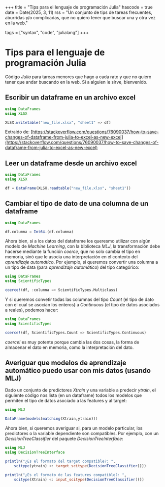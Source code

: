 +++
title = "Tips para el lenguaje de programación Julia"
hascode = true
date = Date(2025, 3, 11)
rss = "Un conjunto de tips de tareas frecuentes, aburridas y/o complicadas, que no quiero tener que buscar una y otra vez en la web."

tags = ["syntax", "code", "julialang"]
+++

# Tips para el lenguaje de programación Julia
Código _Julia_ para tareas menores que hago a cada rato y que no quiero tener que andar buscando en la web. Si a alguien le sirve, bienvenido. 


## Escribir un dataframe en un archivo excel

```julia
using DataFrames
using XLSX

XLSX.writetable("new_file.xlsx", "sheet1" => df)
```

Extraido de: [https://stackoverflow.com/questions/76090037/how-to-save-changes-of-dataframe-from-julia-to-excel-as-new-excel](https://stackoverflow.com/questions/76090037/how-to-save-changes-of-dataframe-from-julia-to-excel-as-new-excel)

## Leer un dataframe desde un archivo excel

```julia
using DataFrames
using XLSX

df = DataFrame(XLSX.readtable("new_file.xlsx", "sheet1"))
```

## Cambiar el tipo de dato de una columna de un dataframe

```julia
using DataFrames

df.columna = Int64.(df.columna)
```

Ahora bien, si a los datos del dataframe los queresmo utilizar con algún modelo de _Machine Learning_, con la biblioteca _MLJ_, la transformación debe hacerse mediante la función _coerce_, que no solo cambia el tipo en memoria, sinó que le asocia una interpretación en el contexto del _aprendizaje automático_. Por ejemplo, si queremos convertir una columna a un tipo de data (para _aprendizaje automático_) del tipo categórico:

```julia
using DataFrames
using ScientificTypes

coerce!(df, :columna => ScientificTypes.Multiclass)
```

Y si queremos convetir todas las columnas del tipo _Count_ (el tipo de dato con el cual se asocian los enteros) a _Continuous_ (el tipo de datos asociados a reales), podemos hacer:

```julia
using DataFrames
using ScientificTypes

coerce!(df, ScientificTypes.Count => ScientificTypes.Continuous)
```

_coerce!_ es muy potente porque cambia las dos cosas, la forma de almacenar el dato en memoria, como la interpretación del dato.

## Averiguar que modelos de aprendizaje automático puedo usar con mis datos (usando MLJ)
Dado un conjunto de predictores _Xtrain_ y una variable a predecir _ytrain_, el siguiente código nos lista (en un dataframe) todos los modelos que permiten el tipo de datos asociado a las features y al target:

```julia
using MLJ

DataFrame(models(matching(Xtrain,ytrain)))
```

Ahora bien, si queremos averiguar si, para un modelo particular, los predictores o la variable dependiente son compatibles. Por ejemplo, con un _DecisionTreeClassifier_ del paquete _DecisionTreeInterface_:

```julia
using MLJ
using DecisionTreeInterface

println("¿Es el formato del target compatible?: ", 
	scitype(ytrain) <: target_scitype(DecisionTreeClassifier()))

println("¿Es el formato de las features compatible?: ", 
	scitype(Xtrain) <: input_scitype(DecisionTreeClassifier()))
```